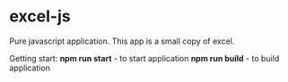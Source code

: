 # excel-js
Pure javascript application.
This app is a small copy of excel.

Getting start: 
    **npm run start** - to start application
    **npm run build** - to build application
